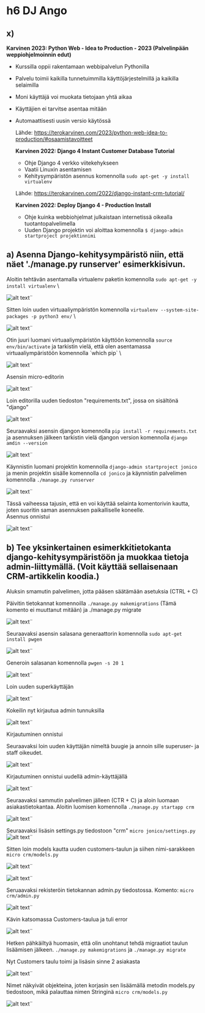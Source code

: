# h6 DJ Ango #
  
## x) ##  

**Karvinen 2023: Python Web - Idea to Production - 2023 (Palvelinpään weppiohjelmoinnin edut)**
- Kurssilla oppii rakentamaan webbipalvelun Pythonilla
- Palvelu toimii kaikilla tunnetuimmilla käyttöjärjestelmillä ja kaikilla selaimilla
- Moni käyttäjä voi muokata tietojaan yhtä aikaa
- Käyttäjien ei tarvitse asentaa mitään
- Automaattisesti uusin versio käytössä

  Lähde: https://terokarvinen.com/2023/python-web-idea-to-production/#osaamistavoitteet

  **Karvinen 2022: Django 4 Instant Customer Database Tutorial**
  -  Ohje Django 4 verkko viitekehykseen
  -  Vaatii Linuxin asentamisen
  -  Kehitysympäristön asennus komennolla `sudo apt-get -y install virtualenv`

  Lähde: https://terokarvinen.com/2022/django-instant-crm-tutorial/

  **Karvinen 2022: Deploy Django 4 - Production Install**
  -  Ohje kuinka webbiohjelmat julkaistaan internetissä oikealla tuotantopalvelimella
  -  Uuden Django projektin voi aloittaa komennolla `$ django-admin startproject projektinnimi`

## a) Asenna Django-kehitysympäristö niin, että näet './manage.py runserver' esimerkkisivun. ##

Aloitin tehtävän asentamalla virtualenv paketin komennolla `sudo apt-get -y install virtualenv` \

![alt text](https://github.com/faltjon/linuxkurssi/blob/main/h6/kuvat/1-virtualenv.png " ")¨

Sitten loin uuden virtuaaliympäristön komennolla `virtualenv --system-site-packages -p python3 env/` \

![alt text](https://github.com/faltjon/linuxkurssi/blob/main/h6/kuvat/2-virtualenv2.png " ")¨

Otin juuri luomani virtuaaliympäristön käyttöön komennolla `source env/bin/activate` ja tarkistin vielä, että olen asentamassa virtuaaliympäristöön komennolla ´which pip` \

![alt text](https://github.com/faltjon/linuxkurssi/blob/main/h6/kuvat/3-virtualenv3.png " ")¨

Asensin micro-editorin

![alt text](https://github.com/faltjon/linuxkurssi/blob/main/h6/kuvat/4-micro.png " ")¨

Loin editorilla uuden tiedoston "requirements.txt", jossa on sisältönä "django"


![alt text](https://github.com/faltjon/linuxkurssi/blob/main/h6/kuvat/5-requirements.png " ")¨

Seuraavaksi asensin djangon komennolla `pip install -r requirements.txt` ja asennuksen jälkeen tarkistin vielä djangon version komennolla `django amdin --version`

![alt text](https://github.com/faltjon/linuxkurssi/blob/main/h6/kuvat/6-asennus.png " ")¨

Käynnistin luomani projektin komennolla `django-admin startproject jonico` ja menin projektin sisälle komennolla `cd jonico` ja käynnistin palvelimen komennolla `./manage.py runserver`


![alt text](https://github.com/faltjon/linuxkurssi/blob/main/h6/kuvat/7-aloitus.png " ")¨

Tässä vaiheessa tajusin, että en voi käyttää selainta komentorivin kautta, joten suoritin saman asennuksen paikalliselle koneelle. \
Asennus onnistui

![alt text](https://github.com/faltjon/linuxkurssi/blob/main/h6/kuvat/8-onnistui.png " ")¨


## b) Tee yksinkertainen esimerkkitietokanta django-kehitysympäristöön ja muokkaa tietoja admin-liittymällä. (Voit käyttää sellaisenaan CRM-artikkelin koodia.) ##

Aluksin smamutin palvelimen, jotta pääsen säätämään asetuksia (CTRL + C)

Päivitin tietokannat komennoilla `./manage.py makemigrations` (Tämä komento ei muuttanut mitään) ja ./manage.py migrate


![alt text](https://github.com/faltjon/linuxkurssi/blob/main/h6/kuvat/9-migraatio.png " ")¨

Seuraavaksi asensin salasana generaattorin komennolla `sudo apt-get install pwgen`

![alt text](https://github.com/faltjon/linuxkurssi/blob/main/h6/kuvat/10-pwgen.png " ")¨

Generoin salasanan komennolla `pwgen -s 20 1`

![alt text](https://github.com/faltjon/linuxkurssi/blob/main/h6/kuvat/11-salasana.png " ")¨

Loin uuden superkäyttäjän

![alt text](https://github.com/faltjon/linuxkurssi/blob/main/h6/kuvat/12-super-user.png " ")¨

Kokeilin nyt kirjautua admin tunnuksilla


![alt text](https://github.com/faltjon/linuxkurssi/blob/main/h6/kuvat/13-admin.png " ")¨

Kirjautuminen onnistui

Seuraavaksi loin uuden käyttäjän nimeltä buugie ja annoin sille superuser- ja staff oikeudet.

![alt text](https://github.com/faltjon/linuxkurssi/blob/main/h6/kuvat/14-buugie.png " ")¨

Kirjautuminen onnistui uudellä admin-käyttäjällä

![alt text](https://github.com/faltjon/linuxkurssi/blob/main/h6/kuvat/15-buugie2.png " ")¨

Seuraavaksi sammutin palvelimen jälleen (CTR + C) ja aloin luomaan asiakastietokantaa. Aloitin luomisen komennolla `./manage.py startapp crm`


![alt text](https://github.com/faltjon/linuxkurssi/blob/main/h6/kuvat/16-crm.png " ")¨

Seuraavaksi lisäsin settings.py tiedostoon "crm" `micro jonico/settings.py`
![alt text](https://github.com/faltjon/linuxkurssi/blob/main/h6/kuvat/17-settings.png " ")¨

Sitten loin models kautta uuden customers-taulun ja siihen nimi-sarakkeen ``micro crm/models.py``

![alt text](https://github.com/faltjon/linuxkurssi/blob/main/h6/kuvat/18-models.png " ")¨


![alt text](https://github.com/faltjon/linuxkurssi/blob/main/h6/kuvat/19-models2.png " ")¨

Seruaavaksi rekisteröin tietokannan admin.py tiedostossa. Komento: `micro crm/admin.py`

![alt text](https://github.com/faltjon/linuxkurssi/blob/main/h6/kuvat/20-admin.png " ")¨

Kävin katsomassa Customers-taulua ja tuli error 

![alt text](https://github.com/faltjon/linuxkurssi/blob/main/h6/kuvat/21-admin.png " ")¨

Hetken pähkäiltyä huomasin, että olin unohtanut tehdä migraatiot taulun lisäämisen jälkeen. `./manage.py makemigrations` ja `./manage.py migrate`

Nyt Customers taulu toimi ja lisäsin sinne 2 asiakasta

![alt text](https://github.com/faltjon/linuxkurssi/blob/main/h6/kuvat/22-customer.png " ")¨

Nimet näkyivät objekteina, joten korjasin sen lisäämällä metodin models.py tiedostoon, mikä palauttaa nimen Stringinä `micro crm/models.py`

![alt text](https://github.com/faltjon/linuxkurssi/blob/main/h6/kuvat/23-metodi.png " ")¨
